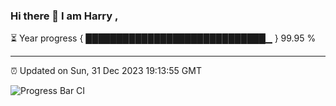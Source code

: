 ### Hi there 👋 I am Harry , 

⏳ Year progress { █████████████████████████████▁ } 99.95 %

---

⏰ Updated on Sun, 31 Dec 2023 19:13:55 GMT

![Progress Bar CI](https://github.com/duykhang68/duykhang68/workflows/Progress%20Bar%20CI/badge.svg)
